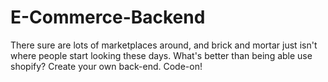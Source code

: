 # E-Commerce-Backend
There sure are lots of marketplaces around, and brick and mortar just isn't where people start looking these days. What's better than being able use shopify? Create your own back-end. Code-on!
